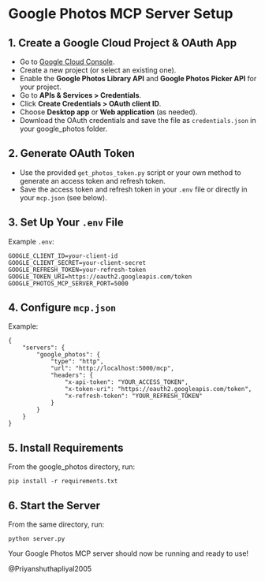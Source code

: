 # Google Photos MCP Server Setup

## 1. Create a Google Cloud Project & OAuth App

- Go to [Google Cloud Console](https://console.cloud.google.com/).
- Create a new project (or select an existing one).
- Enable the **Google Photos Library API** and **Google Photos Picker API** for your project.
- Go to **APIs & Services > Credentials**.
- Click **Create Credentials > OAuth client ID**.
- Choose **Desktop app** or **Web application** (as needed).
- Download the OAuth credentials and save the file as `credentials.json` in your google_photos folder.

## 2. Generate OAuth Token

- Use the provided `get_photos_token.py` script or your own method to generate an access token and refresh token.
- Save the access token and refresh token in your `.env` file or directly in your `mcp.json` (see below).

## 3. Set Up Your `.env` File

Example `.env`:
```
GOOGLE_CLIENT_ID=your-client-id
GOOGLE_CLIENT_SECRET=your-client-secret
GOOGLE_REFRESH_TOKEN=your-refresh-token
GOOGLE_TOKEN_URI=https://oauth2.googleapis.com/token
GOOGLE_PHOTOS_MCP_SERVER_PORT=5000
```

## 4. Configure `mcp.json`

Example:
```jsonc
{
    "servers": {
        "google_photos": {
            "type": "http",
            "url": "http://localhost:5000/mcp",
            "headers": {
                "x-api-token": "YOUR_ACCESS_TOKEN",
                "x-token-uri": "https://oauth2.googleapis.com/token",
                "x-refresh-token": "YOUR_REFRESH_TOKEN"
            }
        }
    }
}
```

## 5. Install Requirements

From the google_photos directory, run:
```
pip install -r requirements.txt
```

## 6. Start the Server

From the same directory, run:
```
python server.py
```

Your Google Photos MCP server should now be running and ready to use!

@Priyanshuthapliyal2005